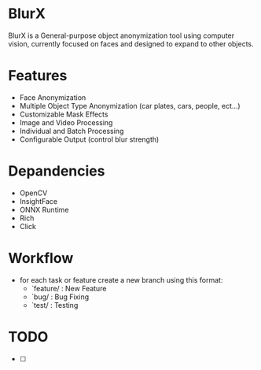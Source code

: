 # BlurX

BlurX is a General-purpose object anonymization tool using computer vision, currently focused on faces and designed to expand to other objects.

# Features
- Face Anonymization
- Multiple Object Type Anonymization (car plates, cars, people, ect...)
- Customizable Mask Effects
- Image and Video Processing
- Individual and Batch Processing
- Configurable Output (control blur strength)

# Depandencies
- OpenCV
- InsightFace
- ONNX Runtime
- Rich
- Click

# Workflow
- for each task or feature create a new branch using this format:
    - `feature/<feature-name> : New Feature
    - `bug/<bug-desc> : Bug Fixing
    - `test/<test-name> : Testing

# TODO
- [ ] 